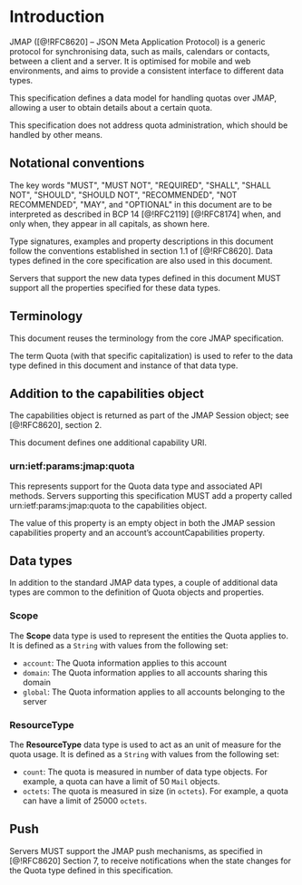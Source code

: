 # Introduction

JMAP ([@!RFC8620] – JSON Meta Application Protocol) is a generic protocol for synchronising data, such as mails,
calendars or contacts, between a client and a server. It is optimised for mobile and web environments, and aims
to provide a consistent interface to different data types.

This specification defines a data model for handling quotas over JMAP, allowing a user to obtain details about a certain quota.

This specification does not address quota administration, which should be handled by other means.

## Notational conventions

The key words "MUST", "MUST NOT", "REQUIRED", "SHALL", "SHALL NOT",
"SHOULD", "SHOULD NOT", "RECOMMENDED", "NOT RECOMMENDED", "MAY", and
"OPTIONAL" in this document are to be interpreted as described in BCP
14 [@!RFC2119] [@!RFC8174] when, and only when, they appear in all
capitals, as shown here.

Type signatures, examples and property descriptions in this document follow the conventions established in section 1.1
of [@!RFC8620]. Data types defined in the core specification are also used in this document.

Servers that support the new data types defined in this document MUST support all the properties specified for these data types.

## Terminology

This document reuses the terminology from the core JMAP specification.

The term Quota (with that specific capitalization) is used to refer to the data type defined in this document and instance of that data type.

## Addition to the capabilities object

The capabilities object is returned as part of the JMAP Session object; see [@!RFC8620], section 2.

This document defines one additional capability URI.

### urn:ietf:params:jmap:quota

This represents support for the Quota data type and associated API methods. Servers supporting this specification MUST add a property called urn:ietf:params:jmap:quota to the capabilities object.

The value of this property is an empty object in both the JMAP session capabilities property and an account’s accountCapabilities property.

## Data types

In addition to the standard JMAP data types, a couple of additional data types are common to the definition of Quota objects and properties.

### Scope

The **Scope** data type is used to represent the entities the Quota applies to. It is defined as a `String` with values from the following set:

* `account`: The Quota information applies to this account
* `domain`: The Quota information applies to all accounts sharing this domain
* `global`: The Quota information applies to all accounts belonging to the server

### ResourceType

The **ResourceType** data type is used to act as an unit of measure for the quota usage. It is defined as a `String` with values from the following set:

* `count`: The quota is measured in number of data type objects. For example, a quota can have a limit of 50 `Mail` objects.
* `octets`: The quota is measured in size (in `octets`). For example, a quota can have a limit of 25000 `octets`.

## Push

Servers MUST support the JMAP push mechanisms, as specified in [@!RFC8620] Section 7, to receive notifications when
the state changes for the Quota type defined in this specification.

